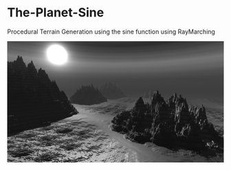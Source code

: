 # The-Planet-Sine
Procedural Terrain Generation using the sine function using RayMarching 

![raymarching](/screenshot/0.jpg)
